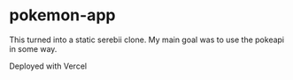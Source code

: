 # pokemon-app
This turned into a static serebii clone.
My main goal was to use the pokeapi in some way.



Deployed with Vercel
